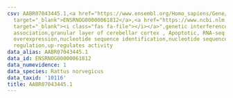 ```yaml
---
csv: AABR07043445.1,<a href="https://www.ensembl.org/Homo_sapiens/Gene/Summary?db=core;g=ENSRNOG00000061812"
  target="_blank">ENSRNOG00000061812</a>,<a href="https://www.ncbi.nlm.nih.gov/pubmed/30467350"
  target="_blank"><i class="fas fa-file"></i></a>",genetic interference,functional
  association,granular layer of cerebellar cortex , Apoptotic, RNA-seq assay, hsf-1
  overexpression,nucleotide sequence identification,nucleotide sequence identification,transcriptional
  regulation,up-regulates activity
data_alias: AABR07043445.1
data_id: ENSRNOG00000061812
data_numevidence: 1
data_species: Rattus norvegicus
data_taxid: '10116'
title: AABR07043445.1
---
```

